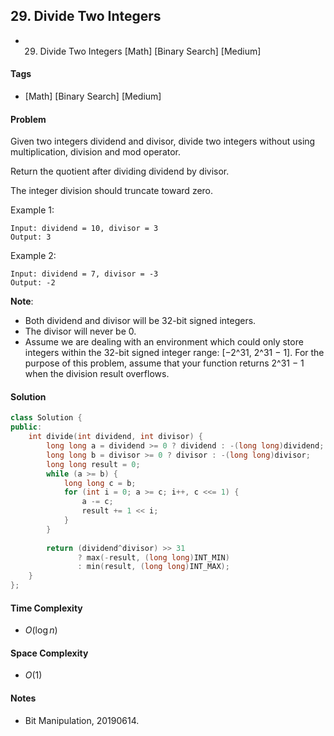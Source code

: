 ## 29. Divide Two Integers
- 29. Divide Two Integers [Math] [Binary Search] [Medium]

#### Tags
- [Math] [Binary Search] [Medium]

#### Problem
Given two integers dividend and divisor, divide two integers without using multiplication, division and mod operator.

Return the quotient after dividing dividend by divisor.

The integer division should truncate toward zero.

Example 1:

    Input: dividend = 10, divisor = 3
    Output: 3

Example 2:

    Input: dividend = 7, divisor = -3
    Output: -2

**Note**:

- Both dividend and divisor will be 32-bit signed integers.
- The divisor will never be 0.
- Assume we are dealing with an environment which could only store integers within the 32-bit signed integer range: [−2^31,  2^31 − 1]. For the purpose of this problem, assume that your function returns 2^31 − 1 when the division result overflows.

#### Solution
``` C++
class Solution {
public:
    int divide(int dividend, int divisor) {
        long long a = dividend >= 0 ? dividend : -(long long)dividend;
        long long b = divisor >= 0 ? divisor : -(long long)divisor;
        long long result = 0;
        while (a >= b) {
            long long c = b;
            for (int i = 0; a >= c; i++, c <<= 1) {
                a -= c;
                result += 1 << i;
            }
        }
        
        return (dividend^divisor) >> 31
               ? max(-result, (long long)INT_MIN)
               : min(result, (long long)INT_MAX);
    }
};
```

#### Time Complexity
- $O(\log n)$

#### Space Complexity
- $O(1)$

#### Notes
- Bit Manipulation, 20190614.
